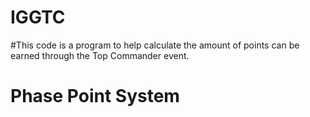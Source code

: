 # IGGTC
#This code is a program to help calculate the amount of points can be earned through the Top Commander event.

# Phase Point System